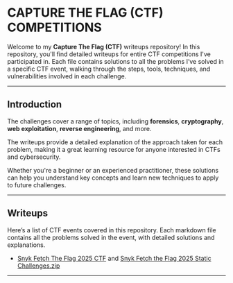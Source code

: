 # CAPTURE THE FLAG (CTF) COMPETITIONS

Welcome to my **Capture The Flag (CTF)** writeups repository! In this repository, you'll find detailed writeups for entire CTF competitions I've participated in. Each file contains solutions to all the problems I’ve solved in a specific CTF event, walking through the steps, tools, techniques, and vulnerabilities involved in each challenge.

---
## Introduction

The challenges cover a range of topics, including **forensics**, **cryptography**, **web exploitation**, **reverse engineering**, and more.

The writeups provide a detailed explanation of the approach taken for each problem, making it a great learning resource for anyone interested in CTFs and cybersecurity. 

Whether you're a beginner or an experienced practitioner, these solutions can help you understand key concepts and learn new techniques to apply to future challenges.

---
## Writeups

Here’s a list of CTF events covered in this repository. Each markdown file contains all the problems solved in the event, with detailed solutions and explanations.

* [Snyk Fetch The Flag 2025 CTF](fetch-the-flag.md) and [Snyk Fetch the Flag 2025 Static Challenges.zip](https://github.com/user-attachments/files/19032017/Snyk.Fetch.the.Flag.2025.Static.Challenges.zip)



---
